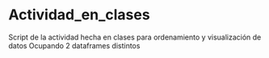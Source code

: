 # Actividad_en_clases
Script de la actividad hecha en clases para ordenamiento y visualización de datos
Ocupando 2 dataframes distintos
